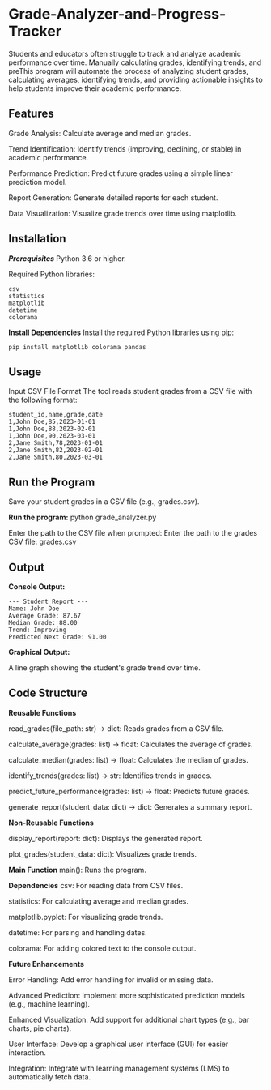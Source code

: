 # Grade-Analyzer-and-Progress-Tracker

Students and educators often struggle to track and analyze academic performance over time. Manually calculating grades, identifying trends, and preThis program will automate the process of analyzing student grades, calculating averages, identifying trends, and providing actionable insights to help students improve their academic performance.


## Features

Grade Analysis: Calculate average and median grades.

Trend Identification: Identify trends (improving, declining, or stable) in academic performance.

Performance Prediction: Predict future grades using a simple linear prediction model.

Report Generation: Generate detailed reports for each student.

Data Visualization: Visualize grade trends over time using matplotlib.


## Installation

***Prerequisites***
Python 3.6 or higher.

Required Python libraries:

    csv
    statistics
    matplotlib
    datetime
    colorama


**Install Dependencies**
Install the required Python libraries using pip:

    pip install matplotlib colorama pandas


## Usage

Input CSV File Format
The tool reads student grades from a CSV file with the following format:

    student_id,name,grade,date
    1,John Doe,85,2023-01-01
    1,John Doe,88,2023-02-01
    1,John Doe,90,2023-03-01
    2,Jane Smith,78,2023-01-01
    2,Jane Smith,82,2023-02-01
    2,Jane Smith,80,2023-03-01


## Run the Program

Save your student grades in a CSV file (e.g., grades.csv).

**Run the program:**
    python grade_analyzer.py

Enter the path to the CSV file when prompted:
    Enter the path to the grades CSV file: grades.csv


## Output

**Console Output:**

    --- Student Report ---
    Name: John Doe
    Average Grade: 87.67
    Median Grade: 88.00
    Trend: Improving
    Predicted Next Grade: 91.00


**Graphical Output:**

A line graph showing the student's grade trend over time.

## Code Structure

**Reusable Functions**

read_grades(file_path: str) -> dict: Reads grades from a CSV file.

calculate_average(grades: list) -> float: Calculates the average of grades.

calculate_median(grades: list) -> float: Calculates the median of grades.

identify_trends(grades: list) -> str: Identifies trends in grades.

predict_future_performance(grades: list) -> float: Predicts future grades.

generate_report(student_data: dict) -> dict: Generates a summary report.


**Non-Reusable Functions**

display_report(report: dict): Displays the generated report.

plot_grades(student_data: dict): Visualizes grade trends.


**Main Function**
main(): Runs the program.


**Dependencies**
csv: For reading data from CSV files.

statistics: For calculating average and median grades.

matplotlib.pyplot: For visualizing grade trends.

datetime: For parsing and handling dates.

colorama: For adding colored text to the console output.


**Future Enhancements**

Error Handling: Add error handling for invalid or missing data.

Advanced Prediction: Implement more sophisticated prediction models (e.g., machine learning).

Enhanced Visualization: Add support for additional chart types (e.g., bar charts, pie charts).

User Interface: Develop a graphical user interface (GUI) for easier interaction.

Integration: Integrate with learning management systems (LMS) to automatically fetch data.
